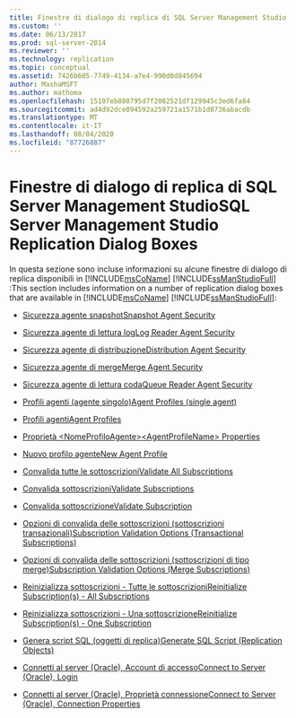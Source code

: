 ```yaml
---
title: Finestre di dialogo di replica di SQL Server Management Studio | Microsoft Docs
ms.custom: ''
ms.date: 06/13/2017
ms.prod: sql-server-2014
ms.reviewer: ''
ms.technology: replication
ms.topic: conceptual
ms.assetid: 7426b605-7749-4134-a7e4-990d0d845694
author: MashaMSFT
ms.author: mathoma
ms.openlocfilehash: 15107eb880795d7f2082521df129945c3ed6fa84
ms.sourcegitcommit: ad4d92dce894592a259721a1571b1d8736abacdb
ms.translationtype: MT
ms.contentlocale: it-IT
ms.lasthandoff: 08/04/2020
ms.locfileid: "87726887"
---
```

# <a name="sql-server-management-studio-replication-dialog-boxes"></a><span data-ttu-id="277d4-102">Finestre di dialogo di replica di SQL Server Management Studio</span><span class="sxs-lookup"><span data-stu-id="277d4-102">SQL Server Management Studio Replication Dialog Boxes</span></span>
  <span data-ttu-id="277d4-103">In questa sezione sono incluse informazioni su alcune finestre di dialogo di replica disponibili in [!INCLUDE[msCoName](../../includes/msconame-md.md)] [!INCLUDE[ssManStudioFull](../../includes/ssmanstudiofull-md.md)] :</span><span class="sxs-lookup"><span data-stu-id="277d4-103">This section includes information on a number of replication dialog boxes that are available in [!INCLUDE[msCoName](../../includes/msconame-md.md)] [!INCLUDE[ssManStudioFull](../../includes/ssmanstudiofull-md.md)]:</span></span>  
  
-   [<span data-ttu-id="277d4-104">Sicurezza agente snapshot</span><span class="sxs-lookup"><span data-stu-id="277d4-104">Snapshot Agent Security</span></span>](snapshot-agent-security.md)  
  
-   [<span data-ttu-id="277d4-105">Sicurezza agente di lettura log</span><span class="sxs-lookup"><span data-stu-id="277d4-105">Log Reader Agent Security</span></span>](log-reader-agent-security.md)  
  
-   [<span data-ttu-id="277d4-106">Sicurezza agente di distribuzione</span><span class="sxs-lookup"><span data-stu-id="277d4-106">Distribution Agent Security</span></span>](distribution-agent-security.md)  
  
-   [<span data-ttu-id="277d4-107">Sicurezza agente di merge</span><span class="sxs-lookup"><span data-stu-id="277d4-107">Merge Agent Security</span></span>](merge-agent-security.md)  
  
-   [<span data-ttu-id="277d4-108">Sicurezza agente di lettura coda</span><span class="sxs-lookup"><span data-stu-id="277d4-108">Queue Reader Agent Security</span></span>](queue-reader-agent-security.md)  
  
-   [<span data-ttu-id="277d4-109">Profili agenti &#40;agente singolo&#41;</span><span class="sxs-lookup"><span data-stu-id="277d4-109">Agent Profiles &#40;single agent&#41;</span></span>](agent-profiles-single-agent.md)  
  
-   [<span data-ttu-id="277d4-110">Profili agenti</span><span class="sxs-lookup"><span data-stu-id="277d4-110">Agent Profiles</span></span>](agent-profiles.md)  
  
-   [<span data-ttu-id="277d4-111">Proprietà &#60;NomeProfiloAgente&#62;</span><span class="sxs-lookup"><span data-stu-id="277d4-111">&#60;AgentProfileName&#62; Properties</span></span>](agentprofilename-properties.md)  
  
-   [<span data-ttu-id="277d4-112">Nuovo profilo agente</span><span class="sxs-lookup"><span data-stu-id="277d4-112">New Agent Profile</span></span>](new-agent-profile.md)  
  
-   [<span data-ttu-id="277d4-113">Convalida tutte le sottoscrizioni</span><span class="sxs-lookup"><span data-stu-id="277d4-113">Validate All Subscriptions</span></span>](validate-all-subscriptions.md)  
  
-   [<span data-ttu-id="277d4-114">Convalida sottoscrizioni</span><span class="sxs-lookup"><span data-stu-id="277d4-114">Validate Subscriptions</span></span>](validate-subscriptions.md)  
  
-   [<span data-ttu-id="277d4-115">Convalida sottoscrizione</span><span class="sxs-lookup"><span data-stu-id="277d4-115">Validate Subscription</span></span>](validate-subscription.md)  
  
-   [<span data-ttu-id="277d4-116">Opzioni di convalida delle sottoscrizioni &#40;sottoscrizioni transazionali&#41;</span><span class="sxs-lookup"><span data-stu-id="277d4-116">Subscription Validation Options &#40;Transactional Subscriptions&#41;</span></span>](subscription-validation-options-transactional-subscriptions.md)  
  
-   [<span data-ttu-id="277d4-117">Opzioni di convalida delle sottoscrizioni &#40;sottoscrizioni di tipo merge&#41;</span><span class="sxs-lookup"><span data-stu-id="277d4-117">Subscription Validation Options &#40;Merge Subscriptions&#41;</span></span>](subscription-validation-options-merge-subscriptions.md)  
  
-   [<span data-ttu-id="277d4-118">Reinizializza sottoscrizioni - Tutte le sottoscrizioni</span><span class="sxs-lookup"><span data-stu-id="277d4-118">Reinitialize Subscription&#40;s&#41; - All Subscriptions</span></span>](reinitialize-subscription-s-all-subscriptions.md)  
  
-   [<span data-ttu-id="277d4-119">Reinizializza sottoscrizioni - Una sottoscrizione</span><span class="sxs-lookup"><span data-stu-id="277d4-119">Reinitialize Subscription&#40;s&#41; - One Subscription</span></span>](reinitialize-subscription-s-one-subscription.md)  
  
-   [<span data-ttu-id="277d4-120">Genera script SQL &#40;oggetti di replica&#41;</span><span class="sxs-lookup"><span data-stu-id="277d4-120">Generate SQL Script &#40;Replication Objects&#41;</span></span>](generate-sql-script-replication-objects.md)  
  
-   [<span data-ttu-id="277d4-121">Connetti al server &#40;Oracle&#41;, Account di accesso</span><span class="sxs-lookup"><span data-stu-id="277d4-121">Connect to Server &#40;Oracle&#41;, Login</span></span>](connect-to-server-oracle-login.md)  
  
-   [<span data-ttu-id="277d4-122">Connetti al server &#40;Oracle&#41;, Proprietà connessione</span><span class="sxs-lookup"><span data-stu-id="277d4-122">Connect to Server &#40;Oracle&#41;, Connection Properties</span></span>](connect-to-server-oracle-connection-properties.md)  
  
  
